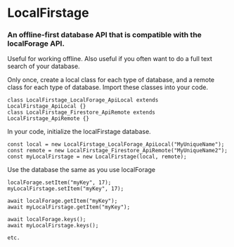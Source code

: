 # LocalFirstage

### An offline-first database API that is compatible with the localForage API.

Useful for working offline. Also useful if you often want to do a full text search of your database.

Only once, create a local class for each type of database,  and a remote class for each type of database. Import these classes into your code.
```
class LocalFirstage_LocalForage_ApiLocal extends LocalFirstage_ApiLocal {}
class LocalFirstage_Firestore_ApiRemote extends LocalFirstage_ApiRemote {}
```

In your code, initialize the localFirstage database.
```
const local = new LocalFirstage_LocalForage_ApiLocal("MyUniqueName");
const remote = new LocalFirstage_Firestore_ApiRemote("MyUniqueName2");
const myLocalFirstage = new LocalFirstage(local, remote);
```

Use the database the same as you use localForage
```
localForage.setItem("myKey", 17);
myLocalFirstage.setItem("myKey", 17);

await localForage.getItem("myKey");
await myLocalFirstage.getItem("myKey");

await localForage.keys();
await myLocalFirstage.keys();

etc.
```
